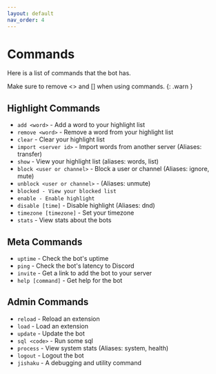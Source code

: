```yaml
---
layout: default
nav_order: 4
---
```


# Commands

Here is a list of commands that the bot has.

Make sure to remove <> and [] when using commands.
{: .warn }

## Highlight Commands

- `add <word>` - Add a word to your highlight list
- `remove <word>` - Remove a word from your highlight list
- `clear` - Clear your highlight list
- `import <server id>` - Import words from another server (Aliases: transfer)
- `show` - View your highlight list (aliases: words, list)
- `block <user or channel>` - Block a user or channel (Aliases: ignore, mute)
- `unblock <user or channel>` - (Aliases: unmute)
- `blocked - View your blocked list`
- `enable - Enable highlight`
- `disable [time]` - Disable highlight (Aliases: dnd)
- `timezone [timezone]` - Set your timezone
- `stats` - View stats about the bots

## Meta Commands

- `uptime` - Check the bot's uptime
- `ping` - Check the bot's latency to Discord
- `invite` - Get a link to add the bot to your server
- `help [command]` - Get help for the bot

## Admin Commands

- `reload` <extension> - Reload an extension
- `load` <extension> - Load an extension
- `update` - Update the bot
- `sql <code>` - Run some sql
- `process` - View system stats (Aliases: system, health)
- `logout` - Logout the bot
- `jishaku` - A debugging and utility command
